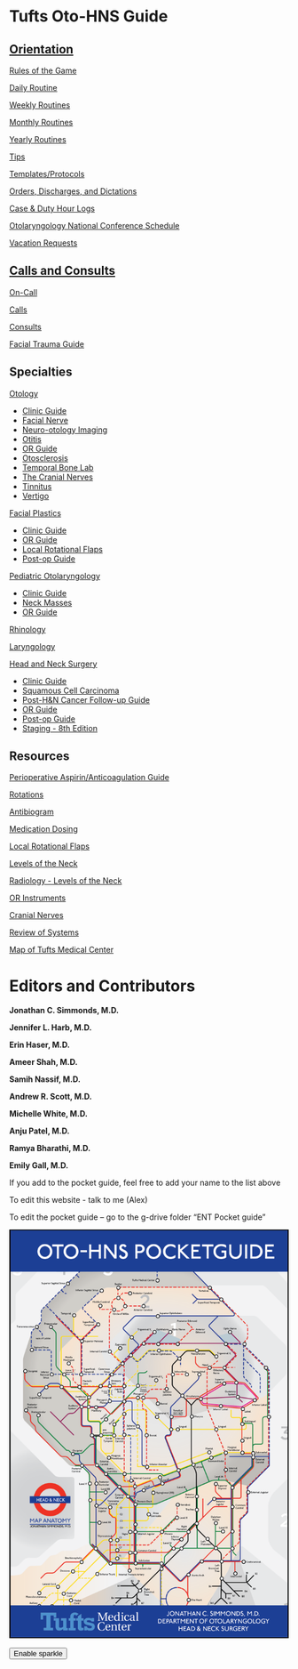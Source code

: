 # Tufts Oto-HNS Guide

## [Orientation](orientation/index.html)

[Rules of the Game](orientation/rules-of-the-game.html)

[Daily Routine](orientation/daily-routine.html)

[Weekly Routines](orientation/weekly-routines.html)

[Monthly Routines](orientation/monthly-routines.html)

[Yearly Routines](orientation/yearly-routines.html)

[Tips](orientation/tips.html)

[Templates/Protocols](orientation/templates-protocols.html)

[Orders, Discharges, and Dictations](orientation/orders-discharges-and-dictations.html)

[Case & Duty Hour Logs](orientation/case-duty-hour-logs.html)

[Otolaryngology National Conference Schedule](orientation/otolaryngology-national-conference-schedule.html)

[Vacation Requests](orientation/vacation-requests.html)

## [Calls and Consults](on-call/index.html)

[On-Call](on-call/index.html)

[Calls](on-call/calls.html)

[Consults](on-call/consults.html)

[Facial Trauma Guide](on-call/facial-trauma-guide.html)

## Specialties

[Otology](specialties/otology/index.html)

* [Clinic Guide](specialties/otology/clinic-guide.html)
* [Facial Nerve](specialties/otology/facial-nerve.html)
* [Neuro-otology Imaging](specialties/otology/neuro-otology-imaging.html)
* [Otitis](specialties/otology/otitis.html)
* [OR Guide](specialties/otology/or-guide.html)
* [Otosclerosis](specialties/otology/otosclerosis.html)
* [Temporal Bone Lab](specialties/otology/temporal-bone-lab.html)
* [The Cranial Nerves](specialties/otology/the-cranial-nerves.html)
* [Tinnitus](specialties/otology/tinnitus.html)
* [Vertigo](specialties/otology/vertigo.html)

[Facial Plastics](specialties/facial-plastics/index.html)

* [Clinic Guide](specialties/facial-plastics/facial-plastics-clinic.html)
* [OR Guide](specialties/facial-plastics/facial-plastics-OR.html)
* [Local Rotational Flaps](specialties/facial-plastics/facial-plastics-local-rotational-flaps.html)
* [Post-op Guide](specialties/facial-plastics/facial-plastics-postop.html)

[Pediatric Otolaryngology](specialties/pediatric-otolaryngology/index.html)

* [Clinic Guide](specialties/pediatric-otolaryngology/clinic-guide.html)
* [Neck Masses](specialties/pediatric-otolaryngology/neck-masses.html)
* [OR Guide](specialties/pediatric-otolaryngology/or-guide.html)

[Rhinology](specialties/rhinology/rhinology.html)

[Laryngology](specialties/laryngology/laryngology.html)

[Head and Neck Surgery](specialties/head-and-neck-surgery/head-and-neck-surgery/index.html)

* [Clinic Guide](specialties/head-and-neck-surgery/head-and-neck-surgery/clinic-guide.html)
* [Squamous Cell Carcinoma](specialties/head-and-neck-surgery/head-and-neck-surgery/squamous-cell-carcinoma.html)
* [Post-H&N Cancer Follow-up Guide](specialties/head-and-neck-surgery/head-and-neck-surgery/follow-up-guide.html)
* [OR Guide](specialties/head-and-neck-surgery/head-and-neck-surgery/or-guide.html)
* [Post-op Guide](specialties/head-and-neck-surgery/head-and-neck-surgery/post-op-guide.html)
* [Staging - 8th Edition](specialties/head-and-neck-surgery/head-and-neck-surgery/staging-8th-edition.html)

## Resources

[Perioperative Aspirin/Anticoagulation Guide](resources/perioperative-aspirin-anticoagulation-guide.html)

[Rotations](resources/rotations.html)

[Antibiogram](resources/antibiogram.html)

[Medication Dosing](resources/medications.html)

[Local Rotational Flaps](resources/local-rotational-flaps.html)

[Levels of the Neck](resources/levels-of-the-neck.html)

[Radiology - Levels of the Neck](resources/radiology-levels-of-the-neck.html)

[OR Instruments](resources/or-instruments.html)

[Cranial Nerves](resources/cranial-nerves.html)

[Review of Systems](resources/review-of-systems.html)

[Map of Tufts Medical Center](resources/map-of-tufts-medical-center.html)

<!-- markdownlint-disable-next-line MD025 -->
# Editors and Contributors

**Jonathan C. Simmonds, M.D.**

**Jennifer L. Harb, M.D.**

**Erin Haser, M.D.**

**Ameer Shah, M.D.**

**Samih Nassif, M.D.**

**Andrew R. Scott, M.D.**

**Michelle White, M.D.**

**Anju Patel, M.D.**

**Ramya Bharathi, M.D.**

**Emily Gall, M.D.**

If you add to the pocket guide, feel free to add your name to the list above

To edit this website - talk to me (Alex)

To edit the pocket guide – go to the g-drive folder “ENT Pocket guide”

 ![Tufts Oto-HNS Pocket Guide](media/image1.png "right-50")

<!-- markdownlint-disable-next-line MD033 -->
<button id="sparkle-toggle">Enable sparkle</button>
